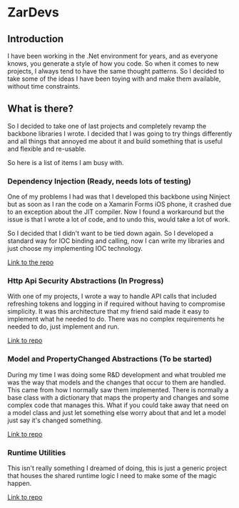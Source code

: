 # ZarDevs

## Introduction

I have been working in the .Net environment for years, and as everyone knows, you generate a style of how you code. So when it comes to new projects, I always tend to have the same thought patterns. So I decided to take some of the ideas I have been toying with and make them available, without time constraints.

## What is there?

So I decided to take one of last projects and completely revamp the backbone libraries I wrote. I decided that I was going to try things differently and all things that annoyed me about it and build something that is useful and flexible and re-usable.

So here is a list of items I am busy with.

### Dependency Injection (Ready, needs lots of testing)

One of my problems I had was that I developed this backbone using Ninject but as soon as I ran the code on a Xamarin Forms iOS phone, it crashed due to an exception about the JIT compiler. Now I found a workaround but the issue is that I wrote a lot of code, and to undo this, would take a lot of work.

So I decided that I didn't want to be tied down again. So I developed a standard way for IOC binding and calling, now I can write my libraries and just choose my implementing IOC technology.

[Link to the repo](./Dependency/README.md)

### Http Api Security Abstractions (In Progress)

With one of my projects, I wrote a way to handle API calls that included refreshing tokens and logging in if required without having to compromise simplicity. It was this architecture that my friend said made it easy to implement what he needed to do. There was no complex requirements he needed to do, just implement and run.

[Link to repo](./Http/README.md)

### Model and PropertyChanged Abstractions (To be started)

During my time I was doing some R&D development and what troubled me was the way that models and the changes that occur to them are handled. This came from how I normally saw them implemented. There is normally a base class with a dictionary that maps the property and changes and some complex code that manages this. What if you could take away that need on a model class and just let something else worry about that and let a model just say it's changed something.

[Link to repo](./Models/README.md)

### Runtime Utilities

This isn't really something I dreamed of doing, this is just a generic project that houses the shared runtime logic I need to make some of the magic happen.

[Link to repo](./Runtime/README.MD)
